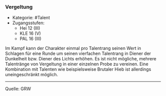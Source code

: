### Vergeltung

- Kategorie: #Talent
- Zugangsstufen:
  - Hei 12 (III)
  - KLE 16 (V)
  - PAL 16 (III)

Im Kampf kann der Charakter einmal pro Talentrang seinen Wert in Schlagen für eine Runde um seinen vierfachen Talentrang in Diener der Dunkelheit bzw. Diener des Lichts erhöhen. Es ist nicht mögliche, mehrere Talentränge von Vergeltung in einer einzelnen Probe zu vereinen. Eine Kombination mit Talenten wie beispielsweise Brutaler Hieb ist allerdings uneingeschränkt möglich.

---

Quelle: GRW
